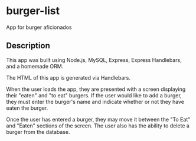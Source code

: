 # burger-list
App for burger aficionados


## Description

This app was built using Node.js, MySQL, Express, Express Handlebars, and a homemade ORM.

The HTML of this app is generated via Handlebars. 

When the user loads the app, they are presented with a screen displaying their "eaten" and "to eat" burgers. If the user would like to add a burger, they must enter the burger's name and indicate whether or not they have eaten the burger. 

Once the user has entered a burger, they may move it between the "To Eat" and "Eaten" sections of the screen. The user also has the ability to delete a burger from the database.





